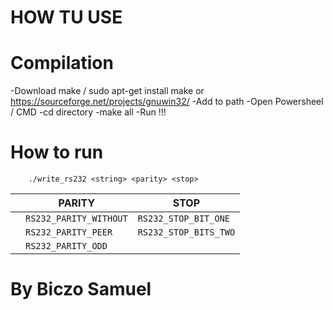 # HOW TU USE

# Compilation 
-Download make / sudo apt-get install make or https://sourceforge.net/projects/gnuwin32/
-Add to path 
-Open Powersheel / CMD
-cd directory
-make all 
-Run !!!

# How to run 
```
    ./write_rs232 <string> <parity> <stop>
```

|                |PARITY|STOP|
|----------------|-------------------------------|-----------------------------|
||`RS232_PARITY_WITHOUT`            |`RS232_STOP_BIT_ONE`
||`RS232_PARITY_PEER`            |`RS232_STOP_BITS_TWO`            
||`RS232_PARITY_ODD`|


# By Biczo Samuel
